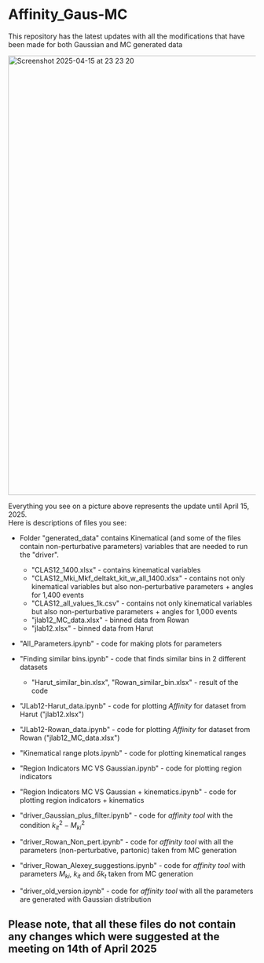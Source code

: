 # Affinity_Gaus-MC
This repository has the latest updates with all the modifications that have been made for both Gaussian and MC generated data


<img width="895" alt="Screenshot 2025-04-15 at 23 23 20" src="https://github.com/user-attachments/assets/8a72051d-6221-4235-827e-c506a453fdf0" />


Everything you see on a picture above represents the update until April 15, 2025.  
Here is descriptions of files you see:

* Folder "generated_data" contains Kinematical (and some of the files contain non-perturbative parameters) variables that are needed to run the   "driver".
    * "CLAS12_1400.xlsx" - contains kinematical variables
    * "CLAS12_Mki_Mkf_deltakt_kit_w_all_1400.xlsx" - contains not only kinematical variables but also non-perturbative parameters + angles for 1,400 events
    * "CLAS12_all_values_1k.csv" - contains not only kinematical variables but also non-perturbative parameters + angles for 1,000 events
    * "jlab12_MC_data.xlsx" - binned data from Rowan
    * "jlab12.xlsx" - binned data from Harut

* "All_Parameters.ipynb" - code for making plots for parameters
* "Finding similar bins.ipynb" - code that finds similar bins in 2 different datasets
    * "Harut_similar_bin.xlsx", "Rowan_similar_bin.xlsx" - result of the code
* "JLab12-Harut_data.ipynb" - code for plotting *Affinity* for dataset from Harut ("jlab12.xlsx")
* "JLab12-Rowan_data.ipynb" - code for plotting *Affinity* for dataset from Rowan ("jlab12_MC_data.xlsx")
* "Kinematical range plots.ipynb" - code for plotting kinematical ranges
* "Region Indicators MC VS Gaussian.ipynb" - code for plotting region indicators
* "Region Indicators MC VS Gaussian + kinematics.ipynb" - code for plotting region indicators + kinematics
* "driver_Gaussian_plus_filter.ipynb" - code for *affinity tool* with the condition $k_{it}^2 - M_{ki}^2$
* "driver_Rowan_Non_pert.ipynb" - code for *affinity tool* with all the parameters (non-perturbative, partonic) taken from MC generation
* "driver_Rowan_Alexey_suggestions.ipynb" - code for *affinity tool* with parameters $M_{ki}$, $k_{it}$ and $\delta k_t$ taken from MC generation
* "driver_old_version.ipynb" - code for *affinity tool* with all the parameters are generated with Gaussian distribution  

## **Please note, that all these files do not contain any changes which were suggested at the meeting on 14th of April 2025**
